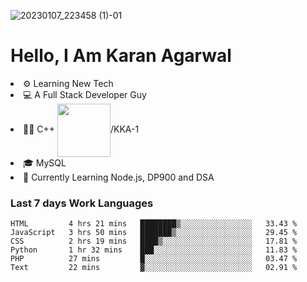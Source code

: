 ![20230107_223458 (1)-01](https://user-images.githubusercontent.com/85556603/212357966-4002f7aa-471b-4b3c-923d-f2b0d543cad5.jpeg)


<h1>Hello, I Am Karan Agarwal</h1>
<li>⚙ Learning New Tech</li>
<li>💻 A Full Stack Developer Guy</li>
<li>👨‍💻 C++ <img align="center" width="85" src="https://img.shields.io/badge/-LeetCode-FFA116?style=for-the-badge&logo=LeetCode&logoColor=black"/>/KKA-1</li> 
<li>🎓 MySQL 
<li>🙌 Currently Learning Node.js, DP900 and DSA</li>  
   
<h3>Last 7 days Work Languages </h3> 
     
<!--START_SECTION:waka-->

```text
HTML         4 hrs 21 mins   ████████▒░░░░░░░░░░░░░░░░   33.43 %
JavaScript   3 hrs 50 mins   ███████▒░░░░░░░░░░░░░░░░░   29.45 %
CSS          2 hrs 19 mins   ████▒░░░░░░░░░░░░░░░░░░░░   17.81 %
Python       1 hr 32 mins    ███░░░░░░░░░░░░░░░░░░░░░░   11.83 %
PHP          27 mins         █░░░░░░░░░░░░░░░░░░░░░░░░   03.47 %
Text         22 mins         ▓░░░░░░░░░░░░░░░░░░░░░░░░   02.91 %
```

<!--END_SECTION:waka-->
